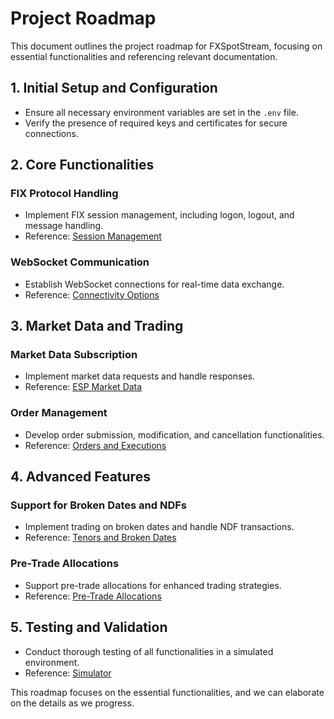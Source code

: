 # Project Roadmap

This document outlines the project roadmap for FXSpotStream, focusing on essential functionalities and referencing relevant documentation.

## 1. Initial Setup and Configuration

- Ensure all necessary environment variables are set in the `.env` file.
- Verify the presence of required keys and certificates for secure connections.

## 2. Core Functionalities

### FIX Protocol Handling

- Implement FIX session management, including logon, logout, and message handling.
- Reference: [Session Management](FSS_Rules_of_Engagement_Specification_Summary.md#10-session-management)

### WebSocket Communication

- Establish WebSocket connections for real-time data exchange.
- Reference: [Connectivity Options](FSS_Rules_of_Engagement_Specification_Summary.md#5-connectivity-options)

## 3. Market Data and Trading

### Market Data Subscription

- Implement market data requests and handle responses.
- Reference: [ESP Market Data](FSS_Rules_of_Engagement_Specification_Summary.md#11-esp-market-data)

### Order Management

- Develop order submission, modification, and cancellation functionalities.
- Reference: [Orders and Executions](FSS_Rules_of_Engagement_Specification_Summary.md#12-orders-and-executions)

## 4. Advanced Features

### Support for Broken Dates and NDFs

- Implement trading on broken dates and handle NDF transactions.
- Reference: [Tenors and Broken Dates](FSS_Rules_of_Engagement_Specification_Summary.md#7-tenors-and-broken-dates)

### Pre-Trade Allocations

- Support pre-trade allocations for enhanced trading strategies.
- Reference: [Pre-Trade Allocations](FSS_Rules_of_Engagement_Specification_Summary.md#9-pre-trade-allocations)

## 5. Testing and Validation

- Conduct thorough testing of all functionalities in a simulated environment.
- Reference: [Simulator](FSS_Rules_of_Engagement_Specification_Summary.md#4.1-simulator)

This roadmap focuses on the essential functionalities, and we can elaborate on the details as we progress.
